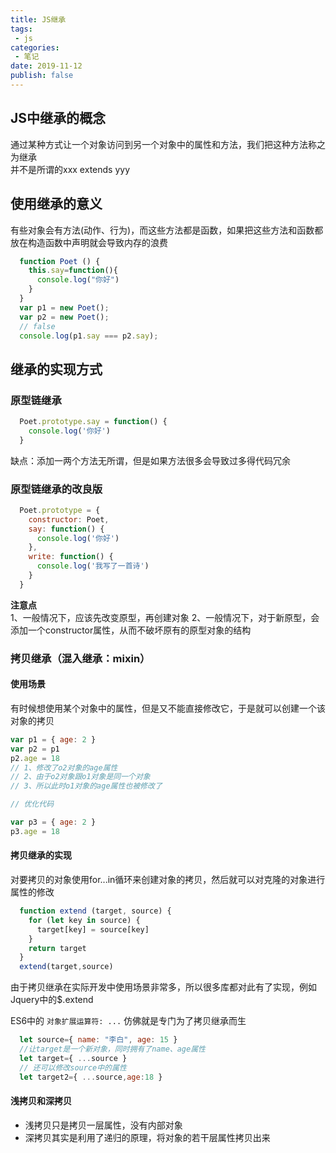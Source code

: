 ```yaml
---
title: JS继承
tags:
 - js
categories:
 - 笔记
date: 2019-11-12
publish: false
---
```


## JS中继承的概念

通过某种方式让一个对象访问到另一个对象中的属性和方法，我们把这种方法称之为继承  
并不是所谓的xxx extends yyy

## 使用继承的意义

有些对象会有方法(动作、行为)，而这些方法都是函数，如果把这些方法和函数都放在构造函数中声明就会导致内存的浪费

```js
  function Poet () {
    this.say=function(){
      console.log("你好")
    }
  }
  var p1 = new Poet();
  var p2 = new Poet();
  // false
  console.log(p1.say === p2.say);
```

## 继承的实现方式

### 原型链继承
```javascript
  Poet.prototype.say = function() {
    console.log('你好')
  }
```
缺点：添加一两个方法无所谓，但是如果方法很多会导致过多得代码冗余

### 原型链继承的改良版
```javascript
  Poet.prototype = {
    constructor: Poet,
    say: function() {
      console.log('你好')
    },
    write: function() {
      console.log('我写了一首诗')
    }
  }
```
**注意点**  
1、一般情况下，应该先改变原型，再创建对象
2、一般情况下，对于新原型，会添加一个constructor属性，从而不破坏原有的原型对象的结构

### 拷贝继承（混入继承：mixin）

#### 使用场景
有时候想使用某个对象中的属性，但是又不能直接修改它，于是就可以创建一个该对象的拷贝
```javascript
var p1 = { age: 2 }
var p2 = p1
p2.age = 18
// 1、修改了o2对象的age属性
// 2、由于o2对象跟o1对象是同一个对象
// 3、所以此时o1对象的age属性也被修改了

// 优化代码

var p3 = { age: 2 }
p3.age = 18
```

#### 拷贝继承的实现

对要拷贝的对象使用for...in循环来创建对象的拷贝，然后就可以对克隆的对象进行属性的修改

```javascript
  function extend (target, source) {
    for (let key in source) {
      target[key] = source[key]
    }
    return target
  }
  extend(target,source)
```
由于拷贝继承在实际开发中使用场景非常多，所以很多库都对此有了实现，例如Jquery中的$.extend

ES6中的 `对象扩展运算符: ...` 仿佛就是专门为了拷贝继承而生
```javascript
  let source={ name: "李白", age: 15 }
  //让target是一个新对象，同时拥有了name、age属性
  let target={ ...source }
  // 还可以修改source中的属性
  let target2={ ...source,age:18 }
```

#### 浅拷贝和深拷贝

- 浅拷贝只是拷贝一层属性，没有内部对象
- 深拷贝其实是利用了递归的原理，将对象的若干层属性拷贝出来

